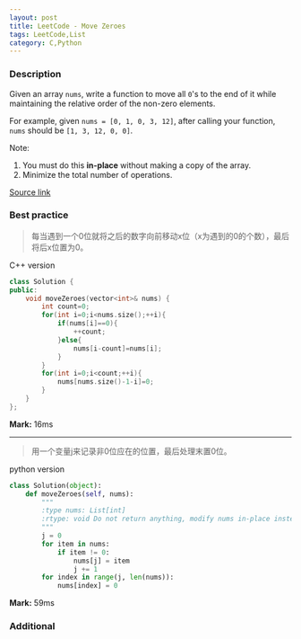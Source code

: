 ```yaml
---
layout: post
title: LeetCode - Move Zeroes
tags: LeetCode,List
category: C,Python
---
```



### Description
Given an array `nums`, write a function to move all `0`'s to the end of it while maintaining the relative order of the non-zero elements.

For example, given `nums = [0, 1, 0, 3, 12]`, after calling your function, `nums` should be `[1, 3, 12, 0, 0]`.

Note:
1. You must do this **in-place** without making a copy of the array.
2. Minimize the total number of operations.


[Source link](https://leetcode.com/problems/move-zeroes/#/description)


### Best practice

>每当遇到一个0位就将之后的数字向前移动x位（x为遇到的0的个数），最后将后x位置为0。

C++ version

```c++
class Solution {
public:
    void moveZeroes(vector<int>& nums) {
        int count=0;
        for(int i=0;i<nums.size();++i){
            if(nums[i]==0){
                ++count;
            }else{
                nums[i-count]=nums[i];
            }
        }
        for(int i=0;i<count;++i){
            nums[nums.size()-1-i]=0;
        }
    }
};
```

**Mark:** 16ms

----
>用一个变量j来记录非0位应在的位置，最后处理末置0位。

python version

```python
class Solution(object):
    def moveZeroes(self, nums):
        """
        :type nums: List[int]
        :rtype: void Do not return anything, modify nums in-place instead.
        """
        j = 0
        for item in nums:
            if item != 0:
                nums[j] = item
                j += 1
        for index in range(j, len(nums)):
            nums[index] = 0
```

**Mark:** 59ms

### Additional
